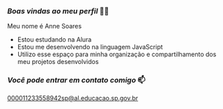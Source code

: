 ### *Boas vindas ao meu perfil* 💙💙

Meu nome é Anne Soares

- Estou estudando na Alura
- Estou me desenvolvendo na linguagem JavaScript
- Utilizo esse espaço para minha organização e compartilhamento dos meu projetos desenvolvidos

### *Você pode entrar em contato comigo* 📫

  000011233558942sp@al.educacao.sp.gov.br

